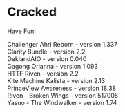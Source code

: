 # Cracked
Have Fun!

Challenger Ahri Reborn - version 1.337  
Clarity Bundle - version 2.2  
DeklandAIO - version 0.040  
Gagong Orianna - version 1.093  
HTTF Riven - version 2.2  
Kite Machine Kalista - version 2.13  
PrinceView Awareness - version 18.38  
Riven - Broken Wings - version 517005  
Yasuo - The Windwalker - version 1.74  